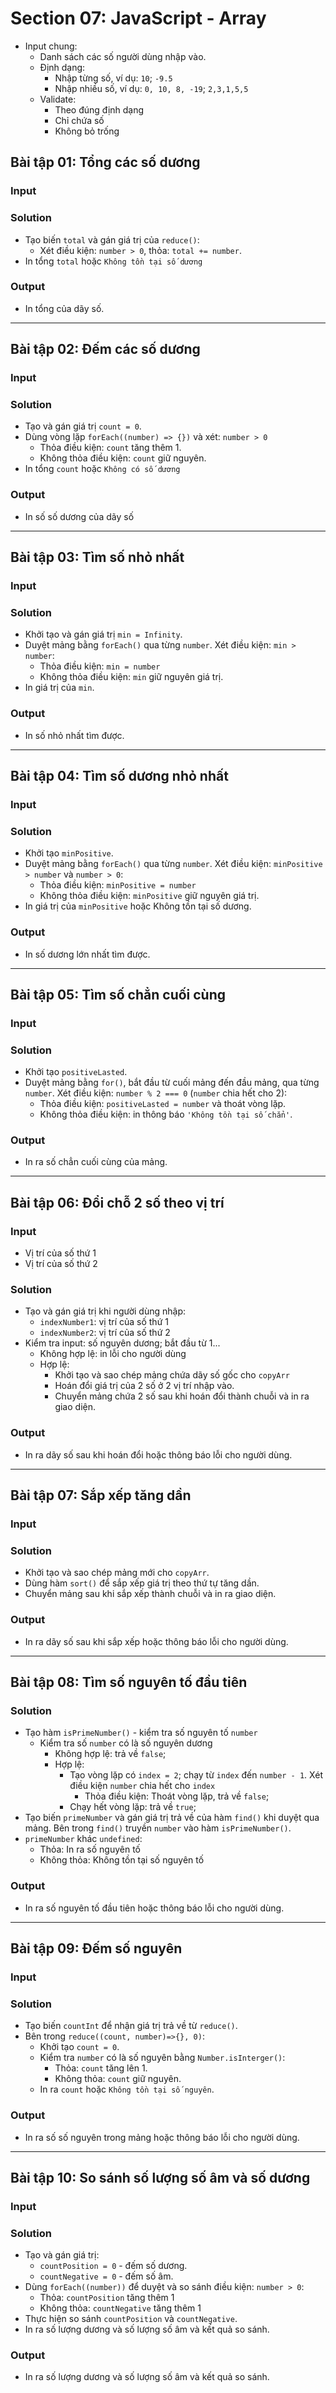 # Section 07: JavaScript - Array

- Input chung:
  - Danh sách các số người dùng nhập vào.
  - Định dạng:
    - Nhập từng số, ví dụ: `10`; `-9.5`
    - Nhập nhiều số, ví dụ: `0, 10, 8, -19`; `2,3,1,5,5`
  - Validate:
    - Theo đúng định dạng
    - Chỉ chứa số
    - Không bỏ trống

## Bài tập 01: Tổng các số dương

### Input

### Solution

- Tạo biến `total` và gán giá trị của `reduce()`:
  - Xét điều kiện: `number > 0`, thỏa: `total += number`.
- In tổng `total` hoặc `Không tồn tại số dương`

### Output

- In tổng của dãy số.

---

## Bài tập 02: Đếm các số dương

### Input

### Solution

- Tạo và gán giá trị `count = 0`.
- Dùng vòng lặp `forEach((number) => {})` và xét: `number > 0`
  - Thỏa điều kiện: `count` tăng thêm 1.
  - Không thỏa điều kiện: `count` giữ nguyên.
- In tổng `count` hoặc `Không có số dương`

### Output

- In số số dương của dãy số

---

## Bài tập 03: Tìm số nhỏ nhất

### Input

### Solution

- Khởi tạo và gán giá trị `min = Infinity`.
- Duyệt mảng bằng `forEach()` qua từng `number`. Xét điều kiện: `min > number`:
  - Thỏa điều kiện: `min = number`
  - Không thỏa điều kiện: `min` giữ nguyên giá trị.
- In giá trị của `min`.

### Output

- In số nhỏ nhất tìm được.

---

## Bài tập 04: Tìm số dương nhỏ nhất

### Input

### Solution

- Khởi tạo `minPositive`.
- Duyệt mảng bằng `forEach()` qua từng `number`. Xét điều kiện: `minPositive > number` và `number > 0`:
  - Thỏa điều kiện: `minPositive = number`
  - Không thỏa điều kiện: `minPositive` giữ nguyên giá trị.
- In giá trị của `minPositive` hoặc Không tồn tại số dương.

### Output

- In số dương lớn nhất tìm được.

---

## Bài tập 05: Tìm số chẳn cuối cùng

### Input

### Solution

- Khởi tạo `positiveLasted`.
- Duyệt mảng bằng `for()`, bắt đầu từ cuối mảng đến đầu mảng, qua từng `number`. Xét điều kiện: `number % 2 === 0` (`number` chia hết cho 2):
  - Thỏa điều kiện:  `positiveLasted = number` và thoát vòng lặp.
  - Không thỏa điều kiện: in thông báo `'Không tồn tại số chẳn'`.

### Output

- In ra số chẳn cuối cùng của mảng.

---

## Bài tập 06: Đổi chỗ 2 số theo vị trí

### Input

- Vị trí của số thứ 1
- Vị trí của số thứ 2

### Solution

- Tạo và gán giá trị khi người dùng nhập:
  - `indexNumber1`: vị trí của số thứ 1
  - `indexNumber2`: vị trí của số thứ 2
- Kiểm tra input: số nguyên dương; bắt đầu từ 1...
  - Không hợp lệ: in lỗi cho người dùng
  - Hợp lệ:
    - Khởi tạo và sao chép mảng chứa dãy số gốc cho `copyArr`
    - Hoán đổi giá trị của 2 số ở 2 vị trí nhập vào.
    - Chuyển mảng chứa 2 số sau khi hoán đổi thành chuỗi và in ra giao diện.

### Output

- In ra dãy số sau khi hoán đổi hoặc thông báo lỗi cho người dùng.

---

## Bài tập 07: Sắp xếp tăng dần

### Input

### Solution

- Khởi tạo và sao chép mảng mới cho `copyArr`.
- Dùng hàm `sort()` để sắp xếp giá trị theo thứ tự tăng dần.
- Chuyển mảng sau khi sắp xếp thành chuỗi và in ra giao diện.

### Output

- In ra dãy số sau khi sắp xếp hoặc thông báo lỗi cho người dùng.

---

## Bài tập 08: Tìm số nguyên tố đầu tiên

### Solution

- Tạo hàm `isPrimeNumber()` - kiểm tra số nguyên tố `number`
  - Kiểm tra số `number` có là số nguyên dương
    - Không hợp lệ: trả về `false`;
    - Hợp lệ:
      - Tạo vòng lặp có `index = 2`; chạy từ `index` đến `number - 1`. Xét điều kiện `number` chia hết cho `index`
        - Thỏa điều kiện: Thoát vòng lặp, trả về `false`;
      - Chạy hết vòng lặp: trả về `true`;
- Tạo biến `primeNumber` và gán giá trị trả về của hàm `find()` khi duyệt qua mảng. Bên trong `find()` truyền `number` vào hàm `isPrimeNumber()`.
- `primeNumber` khác `undefined`:
  - Thỏa: In ra số nguyên tố
  - Không thỏa: Không tồn tại số nguyên tố

### Output

- In ra số nguyên tố đầu tiên hoặc thông báo lỗi cho người dùng.

---

## Bài tập 09: Đếm số nguyên

### Input

### Solution

- Tạo biến `countInt` để nhận giá trị trả về từ `reduce()`.
- Bên trong `reduce((count, number)=>{}, 0)`:
  - Khởi tạo `count = 0`.
  - Kiểm tra `number` có là số nguyên bằng `Number.isInterger()`:
    - Thỏa: `count` tăng lên 1.
    - Không thỏa: `count` giữ nguyên.
  - In ra `count` hoặc `Không tồn tại số nguyên`.

### Output

- In ra số số nguyên trong mảng hoặc thông báo lỗi cho người dùng.

---

## Bài tập 10: So sánh số lượng số âm và số dương

### Input

### Solution

- Tạo và gán giá trị:
  - `countPosition = 0` - đếm số dương.
  - `countNegative = 0` - đếm số âm.
- Dùng `forEach((number))` để duyệt và so sánh điều kiện: `number > 0`:
  - Thỏa: `countPosition` tăng thêm 1
  - Không thỏa: `countNegative` tăng thêm 1
- Thực hiện so sánh `countPosition` và `countNegative`.
- In ra số lượng dương và số lượng số âm và kết quả so sánh.

### Output

- In ra số lượng dương và số lượng số âm và kết quả so sánh.

